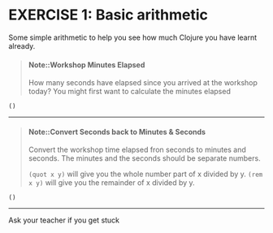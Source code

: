 # EXERCISE 1: Basic arithmetic

Some simple arithmetic to help you see how much Clojure you have learnt already.

> #### Note::Workshop Minutes Elapsed
> How many seconds have elapsed since you arrived at the workshop today?
> You might first want to calculate the minutes elapsed
```eval-clojure
()
```

<hr />


> #### Note::Convert Seconds back to Minutes & Seconds
> Convert the workshop time elapsed fron seconds to minutes and seconds.
> The minutes and the seconds should be separate numbers.
>
> `(quot x y)` will give you the whole number part of x divided by y.
> `(rem x y)` will give you the remainder of x divided by y.
```eval-clojure
()
```

<hr />


<!--sec data-title="Reveal answer..." data-id="answer001" data-collapse=true ces-->

Ask your teacher if you get stuck

<!--endsec-->
